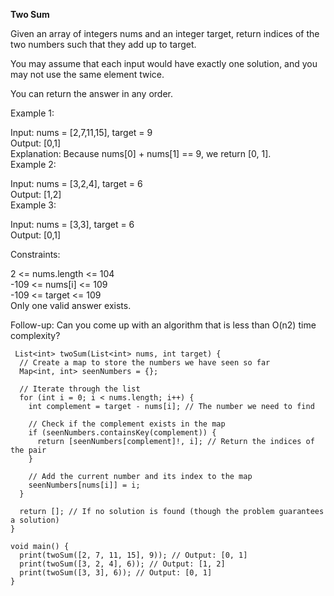 **Two Sum**

Given an array of integers nums and an integer target, return indices of the two numbers such that they add up to target.

You may assume that each input would have exactly one solution, and you may not use the same element twice.

You can return the answer in any order.

 

Example 1:

Input: nums = [2,7,11,15], target = 9 <br>
Output: [0,1] <br>
Explanation: Because nums[0] + nums[1] == 9, we return [0, 1]. <br>
Example 2: 

Input: nums = [3,2,4], target = 6 <br>
Output: [1,2] <br>
Example 3: 

Input: nums = [3,3], target = 6 <br>
Output: [0,1] 
 

Constraints:

2 <= nums.length <= 104 <br>
-109 <= nums[i] <= 109 <br>
-109 <= target <= 109 <br>
Only one valid answer exists.
 

Follow-up: Can you come up with an algorithm that is less than O(n2) time complexity?

```
 List<int> twoSum(List<int> nums, int target) {
  // Create a map to store the numbers we have seen so far
  Map<int, int> seenNumbers = {};

  // Iterate through the list
  for (int i = 0; i < nums.length; i++) {
    int complement = target - nums[i]; // The number we need to find

    // Check if the complement exists in the map
    if (seenNumbers.containsKey(complement)) {
      return [seenNumbers[complement]!, i]; // Return the indices of the pair
    }

    // Add the current number and its index to the map
    seenNumbers[nums[i]] = i;
  }

  return []; // If no solution is found (though the problem guarantees a solution)
}

void main() {
  print(twoSum([2, 7, 11, 15], 9)); // Output: [0, 1]
  print(twoSum([3, 2, 4], 6)); // Output: [1, 2]
  print(twoSum([3, 3], 6)); // Output: [0, 1]
}

```
